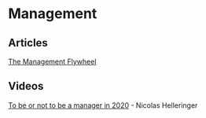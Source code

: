 # Management

## Articles
[The Management Flywheel](./the-management-flywheel.md)

## Videos
[To be or not to be a manager in 2020](https://www.youtube.com/watch?v=Xe35h7qfALM) - Nicolas Helleringer

